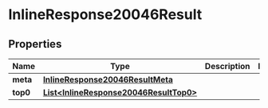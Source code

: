 # InlineResponse20046Result

## Properties
Name | Type | Description | Notes
------------ | ------------- | ------------- | -------------
**meta** | [**InlineResponse20046ResultMeta**](InlineResponse20046ResultMeta.md) |  | 
**top0** | [**List&lt;InlineResponse20046ResultTop0&gt;**](InlineResponse20046ResultTop0.md) |  | 
